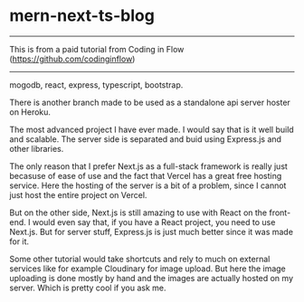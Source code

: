 # mern-next-ts-blog

*********************************************************************************
This is from a paid tutorial from Coding in Flow (https://github.com/codinginflow)
*********************************************************************************

mogodb, react, express, typescript, bootstrap. 

There is another branch made to be used as a standalone api server hoster on Heroku.

The most advanced project I have ever made. I would say that is it well build and scalable.
The server side is separated and buid using Express.js and other libraries.

The only reason that I prefer Next.js as a full-stack framework is really just becasuse of ease of use and the fact that Vercel has a great free hosting service.
Here the hosting of the server is a bit of a problem, since I cannot just host the entire project on Vercel.

But on the other side, Next.js is still amazing to use with React on the front-end. 
I would even say that, if you have a React project, you need to use Next.js.
But for server stuff, Express.js is just much better since it was made for it.

Some other tutorial would take shortcuts and rely to much on external services like for example Cloudinary for image upload.
But here the image uploading is done mostly by hand and the images are actually hosted on my server.
Which is pretty cool if you ask me.


